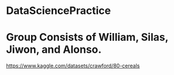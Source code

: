 # DataSciencePractice
# Group Consists of William, Silas, Jiwon, and Alonso.
https://www.kaggle.com/datasets/crawford/80-cereals
